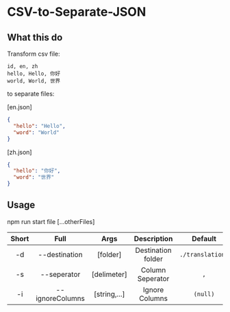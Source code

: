CSV-to-Separate-JSON
===

What this do
---

Transform csv file:

```text
id, en, zh
hello, Hello, 你好
world, World, 世界
```

to separate files:

[en.json]

```json
{
  "hello": "Hello",
  "word": "World"
}
```

[zh.json]

```json
{
  "hello": "你好",
  "word": "世界"
}
```

Usage
---

npm run start file [...otherFiles]

| Short | Full            | Args         | Description        | Default          |
|:-----:|:---------------:|:------------:|:------------------:|:----------------:|
| -d    | --destination   | [folder]     | Destination folder | `./translations` |
| -s    | --seperator     | [delimeter]  | Column Seperator   | `,`              |
| -i    | --ignoreColumns | [string,...] | Ignore Columns     | `(null)`         |

